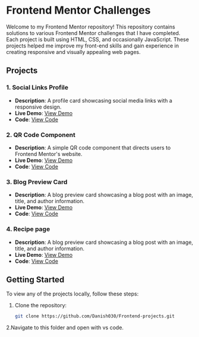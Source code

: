 # Frontend Mentor Challenges

Welcome to my Frontend Mentor repository! This repository contains solutions to various Frontend Mentor challenges that I have completed. Each project is built using HTML, CSS, and occasionally JavaScript. These projects helped me improve my front-end skills and gain experience in creating responsive and visually appealing web pages.

## Projects

### 1. Social Links Profile
- **Description**: A profile card showcasing social media links with a responsive design.
- **Live Demo**: [View Demo](https://danish030.github.io/Frontend-projects/social-links-profile-main/index.html)
- **Code**: [View Code](https://github.com/Danish030/Frontend-projects/tree/master/social-links-profile-main)

### 2. QR Code Component
- **Description**: A simple QR code component that directs users to Frontend Mentor's website.
- **Live Demo**: [View Demo](https://danish030.github.io/Frontend-projects/qr-code-component/index.html)
- **Code**: [View Code](https://github.com/Danish030/Frontend-projects/tree/master/qr-code-component)

### 3. Blog Preview Card
- **Description**: A blog preview card showcasing a blog post with an image, title, and author information.
- **Live Demo**: [View Demo](https://danish030.github.io/Frontend-projects/blog-preview-card-main/index.html)
- **Code**: [View Code](https://github.com/Danish030/Frontend-projects/tree/master/blog-preview-card-main)

### 4. Recipe page
- **Description**: A blog preview card showcasing a blog post with an image, title, and author information.
- **Live Demo**: [View Demo](https://danish030.github.io/Frontend-projects/recipe-page-main/index.html)
- **Code**: [View Code](https://github.com/Danish030/Frontend-projects/tree/master/recipe-page-main)

## Getting Started

To view any of the projects locally, follow these steps:

1. Clone the repository:
   ```bash
   git clone https://github.com/Danish030/Frontend-projects.git
2.Navigate to this folder and open with vs code.
